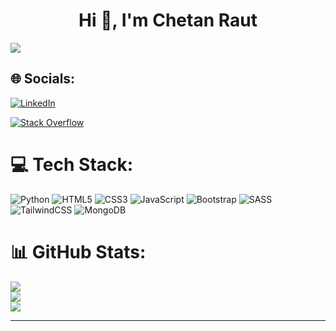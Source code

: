 <h1 style="text-align: center;">Hi 👏, I'm Chetan Raut</h1>

[![](https://visitcount.itsvg.in/api?id=Chetan-Raut&icon=4&color=12)](https://visitcount.itsvg.in)


## 🌐 Socials:
[![LinkedIn](https://img.shields.io/badge/LinkedIn-%230077B5.svg?logo=linkedin&logoColor=white)](https://linkedin.com/in/chetan-raut-3b2464215) 

[![Stack Overflow](https://img.shields.io/badge/-Stackoverflow-FE7A16?logo=stack-overflow&logoColor=white)](https://stackoverflow.com/users/20951955) 

# 💻 Tech Stack:
![Python](https://img.shields.io/badge/python-3670A0?style=for-the-badge&logo=python&logoColor=ffdd54) ![HTML5](https://img.shields.io/badge/html5-%23E34F26.svg?style=for-the-badge&logo=html5&logoColor=white) ![CSS3](https://img.shields.io/badge/css3-%231572B6.svg?style=for-the-badge&logo=css3&logoColor=white) ![JavaScript](https://img.shields.io/badge/javascript-%23323330.svg?style=for-the-badge&logo=javascript&logoColor=%23F7DF1E) ![Bootstrap](https://img.shields.io/badge/bootstrap-%23563D7C.svg?style=for-the-badge&logo=bootstrap&logoColor=white) ![SASS](https://img.shields.io/badge/SASS-hotpink.svg?style=for-the-badge&logo=SASS&logoColor=white) ![TailwindCSS](https://img.shields.io/badge/tailwindcss-%2338B2AC.svg?style=for-the-badge&logo=tailwind-css&logoColor=white) ![MongoDB](https://img.shields.io/badge/MongoDB-%234ea94b.svg?style=for-the-badge&logo=mongodb&logoColor=white)

# 📊 GitHub Stats:
![](https://github-readme-stats.vercel.app/api?username=Chetan-Raut&theme=midnight-purple&hide_border=false&include_all_commits=true&count_private=false)<br/>
![](https://github-readme-streak-stats.herokuapp.com/?user=Chetan-Raut&theme=midnight-purple&hide_border=false)<br/>
![](https://github-readme-stats.vercel.app/api/top-langs/?username=Chetan-Raut&theme=midnight-purple&hide_border=false&include_all_commits=true&count_private=false&layout=compact)

---


<!-- Proudly created with GPRM ( https://gprm.itsvg.in ) -->
